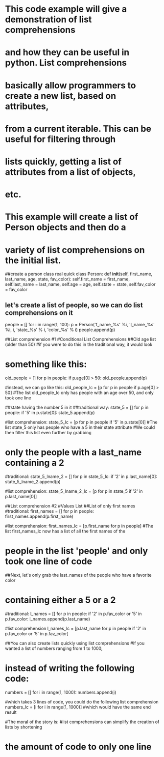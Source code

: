 # This code example will give a demonstration of list comprehensions 
# and how they can be useful in python. List comprehensions
# basically allow programmers to create a new list, based on attributes, 
# from a current iterable. This can be useful for filtering through
# lists quickly, getting a list of attributes from a list of objects,
# etc.
# This example will create a list of Person objects and then do a
# variety of list comprehensions on the initial list.

##create a person class real quick
class Person:
	def __init__(self, first_name, last_name, age, state, fav_color):
		self.first_name = first_name,
		self.last_name = last_name,
		self.age = age,
		self.state = state,
		self.fav_color = fav_color

## let's create a list of people, so we can do list comprehensions on it
people = []
for i in range(1, 100):
	p = Person('f_name_%s' %i, 'l_name_%s' %i, i, 'state_%s' % i, 'color_%s' % i)
	people.append(p)

##List comprehension #1
#Conditional List Comprehensions
##Old age list (older than 50)
#if you were to do this in the traditional way, it would look
# something like this:
old_people = []
for p in people:
	if p.age[0] > 50:
		old_people.append(p)

#instead, we can go like this:
old_people_lc = [p for p in people if p.age[0] > 50]
#The list old_people_lc only has people with an age over 50, and only took one line

##state having the number 5 in it
##traditional way:
state_5 = []
for p in people:
	if '5' in p.state[0]:
		state_5.append(p)

#list comprehension:
state_5_lc = [p for p in people if '5' in p.state[0]]
#The list state_5 only has people who have a 5 in their state attribute
#We could then filter this list even further by grabbing 
# only the people with a last_name containing a 2

#traditional:
state_5_lname_2 = []
for p in state_5_lc:
	if '2' in p.last_name[0]:
		state_5_lname_2.append(p)

#list comprehension:
state_5_lname_2_lc = [p for p in state_5 if '2' in p.last_name[0]]

##List comprehension #2
#Values List
##List of only first names
#traditional:
first_names = []
for p in people:
	first_names.append(p.first_name)

#list comprehension:
first_names_lc = [p.first_name for p in people]
#The list first_names_lc now has a list of all the first names of the
# people in the list 'people' and only took one line of code

##Next, let's only grab the last_names of the people who have a favorite color
# containing either a 5 or a 2
#traditional:
l_names = []
for p in people:
	if '2' in p.fav_color or '5' in p.fav_color:
		l_names.append(p.last_name)

#list comprehension
l_names_lc = [p.last_name for p in people if '2' in p.fav_color or '5' in p.fav_color]


##You can also create lists quickly using list comprehensions
#If you wanted a list of numbers ranging from 1 to 1000,
# instead of writing the following code:
numbers = []
for i in range(1, 1000):
	numbers.append(i)

#which takes 3 lines of code, you could do the following list comprehension
numbers_lc = [i for i in range(1, 1000)]
#which would have the same end result

#The moral of the story is:
#list comprehensions can simplify the creation of lists by shortening 
# the amount of code to only one line


